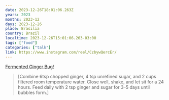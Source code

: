 ```yaml
---
date: 2023-12-26T18:01:06.263Z
years: 2023
months: 2023-12
days: 2023-12-26
place: Brasilia
country: Brazil
localtime: 2023-12-26T15:01:06.263-03:00
tags: ["food"]
categories: ["talk"]
link: https://www.instagram.com/reel/CzbywQercEr/
---
```

[Fermented Ginger Bug!](https://www.instagram.com/reel/CzbywQercEr/)

> [Combine 6tsp chopped ginger, 4 tsp unrefined sugar, and 2 cups filtered room temperature water. Close well, shake, and let sit for a 24 hours. Feed daily with 2 tsp ginger and sugar for 3–5 days until bubbles form.]

